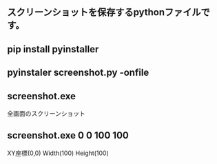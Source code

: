 ## スクリーンショットを保存するpythonファイルです。

## pip install pyinstaller
## pyinstaler screenshot.py -onfile

## screenshot.exe
全画面のスクリーンショット

## screenshot.exe 0 0 100 100
XY座標(0,0) Width(100) Height(100)
